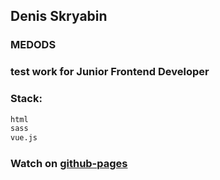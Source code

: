 ## Denis Skryabin
### MEDODS
### test work for Junior Frontend Developer

### Stack:
```sh
html
sass
vue.js
```

### Watch on [github-pages](https://sden4.github.io/medodo_test_work_1/)

<!-- 
github pages
git add dist && git commit -m "Initial dist subtree commit"
git subtree push --prefix dist origin gh-pages
 -->
